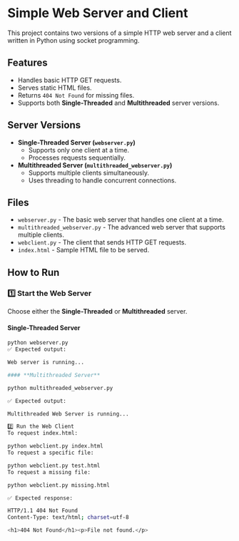 # Simple Web Server and Client

This project contains two versions of a simple HTTP web server and a client written in Python using socket programming.

## Features
- Handles basic HTTP GET requests.
- Serves static HTML files.
- Returns `404 Not Found` for missing files.
- Supports both **Single-Threaded** and **Multithreaded** server versions.

## Server Versions
- **Single-Threaded Server (`webserver.py`)**  
  - Supports only one client at a time.
  - Processes requests sequentially.
- **Multithreaded Server (`multithreaded_webserver.py`)**  
  - Supports multiple clients simultaneously.
  - Uses threading to handle concurrent connections.

## Files
- `webserver.py` - The basic web server that handles one client at a time.
- `multithreaded_webserver.py` - The advanced web server that supports multiple clients.
- `webclient.py` - The client that sends HTTP GET requests.
- `index.html` - Sample HTML file to be served.

## How to Run

### 1️⃣ Start the Web Server
Choose either the **Single-Threaded** or **Multithreaded** server.

#### **Single-Threaded Server**
```sh
python webserver.py
✅ Expected output:

Web server is running...

#### **Multithreaded Server**

python multithreaded_webserver.py

✅ Expected output:

Multithreaded Web Server is running...

2️⃣ Run the Web Client
To request index.html:

python webclient.py index.html
To request a specific file:

python webclient.py test.html
To request a missing file:

python webclient.py missing.html

✅ Expected response:

HTTP/1.1 404 Not Found
Content-Type: text/html; charset=utf-8

<h1>404 Not Found</h1><p>File not found.</p>